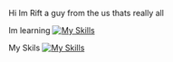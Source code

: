 Hi Im Rift a guy from the us thats really all



Im learning
[![My Skills](https://skillicons.dev/icons?i=Javascript,csharp,figma&theme=light)](https://skillicons.dev)


My Skils 
[![My Skills](https://skillicons.dev/icons?i=ps,ae,pr,figma&theme=light)](https://skillicons.dev)



